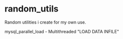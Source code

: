 # random_utils
Random utilities i create for my own use.

mysql_parallel_load - Multithreaded "LOAD DATA INFILE"
